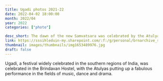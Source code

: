```yaml
---
title: Ugadi photos 2021-22
date: 2022-04-02 18:00:00
month: 2022/04
year: 2022
categories: ["photo"]

desc_short: The dawn of the new Samvatsara was celebrated by the Atulyas with a mellifluous music programme, interspersed with short skits and a dynamic dance.
link: https://sssihleduin-my.sharepoint.com/:f:/g/personal/brnarchive_sssihl_edu_in/EoruAxgFYulCr5j-6ZgTqjkBBLnwy-rtJDVMQr2-7ZbUtA?e=V3l1rY
thumbnail: images/thumbnails/img1653489976.jpg
draft: false
---
```


Ugadi, a festival widely celebrated in the southern regions of India, was celebrated in the Brindavan Hostel, with the Atulyas putting up a fabulous performance in the fields of music, dance and drama.